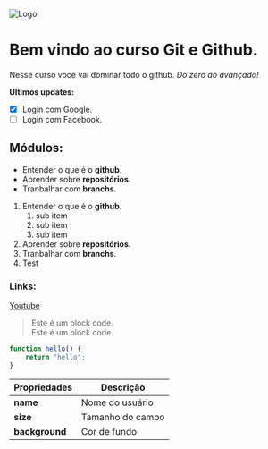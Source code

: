 
![Logo](https://git-scm.com/images/logos/downloads/Git-Logo-2Color.png)

# Bem vindo ao curso **Git** e **Github**.
Nesse curso você vai dominar todo o github. _Do zero ao avançado!_

**Ultimos updates:**

- [x] Login com Google.
- [ ] Login com Facebook.

## Módulos:
* Entender o que é o **github**.
* Aprender sobre **repositórios**.
* Tranbalhar com **branchs**.

1. Entender o que é o **github**.
    1. sub item
    2. sub item
    3. sub item
2. Aprender sobre **repositórios**.
3. Tranbalhar com **branchs**.
4. Test
### Links:
[Youtube](https://www.youtube.com/watch?v=vLnPwxZdW4Y)

>Este é um block code.\
>Este é um block code.



```js
function hello() {
    return "hello";
}
```

Propriedades | Descrição
-- | --
__name__ | Nome do usuário
__size__ | Tamanho do campo
__background__ | Cor de fundo